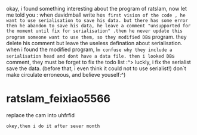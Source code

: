 okay, i found something interesting about the program of ratslam, now let me told you :
when davidmball write he`s first vision of the code , he want to use serialisation to save his data.
but there has some error then he abandon to save his data, he leave a comment "unsupported for the moment until fix for serialisation" .then he never update this program
someone want to use them, so they modified DB`s program. they delete his comment but leave the useless defination about serialisation.
when i found the modified program, I`m confuse why they include a serialisation head and dont have a data file.
then i looked DB`s comment, they must be forget to fix the todo list :^>
luckly, i fix the serialist save the data. (before that, i even think it could not to use serialist!)
don`t make circulate erroneous, and believe youself:^)
# ratslam_feixiao5566
replace the cam into uhfrfid
```
okey,then i do it after sever month
```
